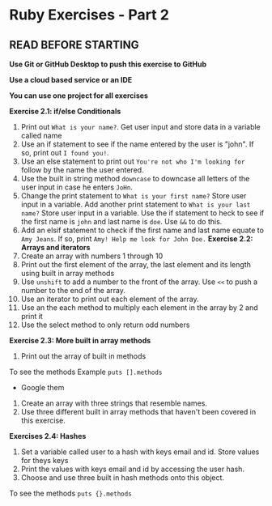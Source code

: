# Ruby Exercises - Part 2

## READ BEFORE STARTING

**Use Git or GitHub Desktop to push this exercise to GitHub** <br>

**Use a cloud based service or an IDE**<br>

**You can use one project for all exercises**<br>

**Exercise 2.1: if/else Conditionals**

1. Print out `What is your name?`. Get user input and store data in a variable called name
2. Use an if statement to see if the name entered by the user is "john". If so, print out `I found you!`.
3. Use an else statement to print out `You're not who I'm looking for ` follow by the name the user entered.
4. Use the built in string method `downcase` to downcase all letters of the user input in case he enters `JoHn`.
5. Change the print statement to `What is your first name?` Store user input in a variable. Add another print statement to `What is your last name?` Store user input in a variable. Use the if statement to heck to see if the first name is `john` and last name is `doe`. Use `&&` to do this.
6. Add an elsif statement to check if the first name and last name equate to `Amy Jeans`. If so, print `Amy! Help me look for John Doe.`
   **Exercise 2.2: Arrays and iterators**
7. Create an array with numbers 1 through 10
8. Print out the first element of the array, the last element and its length using built in array methods
9. Use `unshift` to add a number to the front of the array. Use `<<` to push a number to the end of the array.
10. Use an iterator to print out each element of the array.
11. Use an the each method to multiply each element in the array by 2 and print it
12. Use the select method to only return odd numbers

**Exercise 2.3: More built in array methods**

1. Print out the array of built in methods

To see the methods
Example `puts [].methods`

- Google them

1. Create an array with three strings that resemble names.
2. Use three different built in array methods that haven't been covered in this exercise.

**Exercises 2.4: Hashes**

1. Set a variable called user to a hash with keys email and id. Store values for theys keys
2. Print the values with keys email and id by accessing the user hash.
3. Choose and use three built in hash methods onto this object.

To see the methods
`puts {}.methods`

